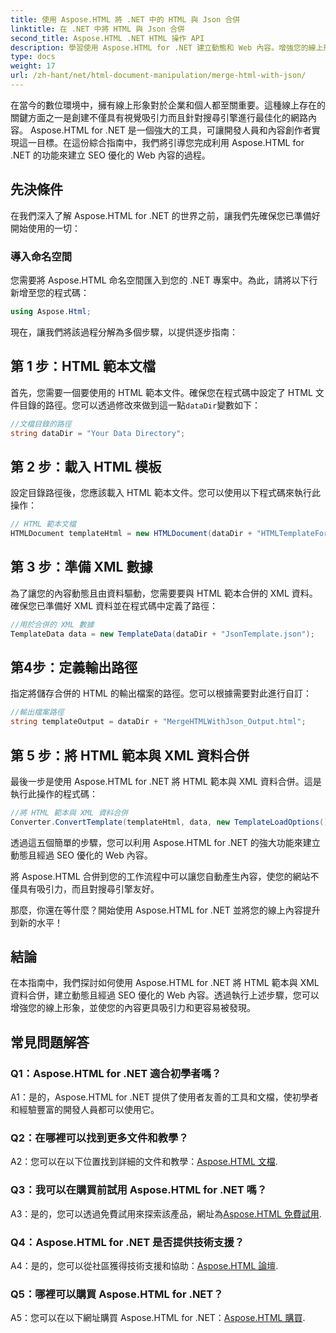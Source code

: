 ```yaml
---
title: 使用 Aspose.HTML 將 .NET 中的 HTML 與 Json 合併
linktitle: 在 .NET 中將 HTML 與 Json 合併
second_title: Aspose.HTML .NET HTML 操作 API
description: 學習使用 Aspose.HTML for .NET 建立動態和 Web 內容。增強您的線上形象並吸引您的受眾。
type: docs
weight: 17
url: /zh-hant/net/html-document-manipulation/merge-html-with-json/
---
```


在當今的數位環境中，擁有線上形象對於企業和個人都至關重要。這種線上存在的關鍵方面之一是創建不僅具有視覺吸引力而且針對搜尋引擎進行最佳化的網路內容。 Aspose.HTML for .NET 是一個強大的工具，可讓開發人員和內容創作者實現這一目標。在這份綜合指南中，我們將引導您完成利用 Aspose.HTML for .NET 的功能來建立 SEO 優化的 Web 內容的過程。 

## 先決條件

在我們深入了解 Aspose.HTML for .NET 的世界之前，讓我們先確保您已準備好開始使用的一切：

### 導入命名空間

您需要將 Aspose.HTML 命名空間匯入到您的 .NET 專案中。為此，請將以下行新增至您的程式碼：

```csharp
using Aspose.Html;
```

現在，讓我們將該過程分解為多個步驟，以提供逐步指南：

## 第 1 步：HTML 範本文檔

首先，您需要一個要使用的 HTML 範本文件。確保您在程式碼中設定了 HTML 文件目錄的路徑。您可以透過修改來做到這一點`dataDir`變數如下：

```csharp
//文檔目錄的路徑
string dataDir = "Your Data Directory";
```

## 第 2 步：載入 HTML 模板

設定目錄路徑後，您應該載入 HTML 範本文件。您可以使用以下程式碼來執行此操作：

```csharp
// HTML 範本文檔
HTMLDocument templateHtml = new HTMLDocument(dataDir + "HTMLTemplateForJson.html");
```

## 第 3 步：準備 XML 數據

為了讓您的內容動態且由資料驅動，您需要要與 HTML 範本合併的 XML 資料。確保您已準備好 XML 資料並在程式碼中定義了路徑：

```csharp
//用於合併的 XML 數據
TemplateData data = new TemplateData(dataDir + "JsonTemplate.json");
```

## 第4步：定義輸出路徑

指定將儲存合併的 HTML 的輸出檔案的路徑。您可以根據需要對此進行自訂：

```csharp
//輸出檔案路徑
string templateOutput = dataDir + "MergeHTMLWithJson_Output.html";
```

## 第 5 步：將 HTML 範本與 XML 資料合併

最後一步是使用 Aspose.HTML for .NET 將 HTML 範本與 XML 資料合併。這是執行此操作的程式碼：

```csharp
//將 HTML 範本與 XML 資料合併
Converter.ConvertTemplate(templateHtml, data, new TemplateLoadOptions(), templateOutput);
```

透過這五個簡單的步驟，您可以利用 Aspose.HTML for .NET 的強大功能來建立動態且經過 SEO 優化的 Web 內容。 

將 Aspose.HTML 合併到您的工作流程中可以讓您自動產生內容，使您的網站不僅具有吸引力，而且對搜尋引擎友好。 

那麼，你還在等什麼？開始使用 Aspose.HTML for .NET 並將您的線上內容提升到新的水平！

## 結論

在本指南中，我們探討如何使用 Aspose.HTML for .NET 將 HTML 範本與 XML 資料合併，建立動態且經過 SEO 優化的 Web 內容。透過執行上述步驟，您可以增強您的線上形象，並使您的內容更具吸引力和更容易被發現。

## 常見問題解答

### Q1：Aspose.HTML for .NET 適合初學者嗎？

A1：是的，Aspose.HTML for .NET 提供了使用者友善的工具和文檔，使初學者和經驗豐富的開發人員都可以使用它。

### Q2：在哪裡可以找到更多文件和教學？

 A2：您可以在以下位置找到詳細的文件和教學：[Aspose.HTML 文檔](https://reference.aspose.com/html/net/).

### Q3：我可以在購買前試用 Aspose.HTML for .NET 嗎？

 A3：是的，您可以透過免費試用來探索該產品，網址為[Aspose.HTML 免費試用](https://releases.aspose.com/).

### Q4：Aspose.HTML for .NET 是否提供技術支援？

 A4：是的，您可以從社區獲得技術支援和協助：[Aspose.HTML 論壇](https://forum.aspose.com/).

### Q5：哪裡可以購買 Aspose.HTML for .NET？

 A5：您可以在以下網址購買 Aspose.HTML for .NET：[Aspose.HTML 購買](https://purchase.aspose.com/buy).